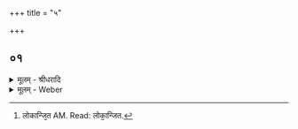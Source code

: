 +++
title = "५"

+++


## ०१
<details><summary>मूलम् - श्रीधरादि</summary>

तद्वै त᳘देत᳘देव त᳘दास॥  
सत्य᳘मेव स यो᳘ हैव᳘मेत᳘न्मह᳘द्यक्ष᳘म्प्रथमजम्वे᳘द सत्यम्ब्रह्मे᳘ति ज᳘यतीमां᳘ल्लोकाञ्जित ऽइ᳘न्न्वसा᳘वसद्य᳘ ऽएव᳘मेत᳘न्मह᳘द्यक्ष᳘म्प्रथमजम्वे᳘द[[!!]] सत्यम्ब्रह्मे᳘ति सत्य᳘ᳫँ᳘[[!!]] ह्येव ब्र᳘ह्म॥
</details>
<details><summary>मूलम् - Weber</summary>

तद्वै त᳘देत᳘देव त᳘दास॥  
सत्य᳘मेव स यो᳘ हैव᳘मेत᳘न्मह᳘द्यक्ष᳘म् प्रथमजं वे᳘द सत्यम् ब्रह्मे᳘ति ज᳘यतीमां᳘लोकान्जित [^wbr_1] इन्न्व᳘सा᳘वसद्य᳘ एव᳘मेत᳘न्मह᳘द्यक्ष᳘म् प्रथमजं वे᳘द सत्यम् ब्रह्मे᳘ति सॗत्यᳫं ह्येव ब्र᳘ह्म॥  

[^wbr_1]: लोकान्जि᳘त AM. Read: लोका᳘न्जित.
</details>

